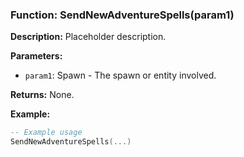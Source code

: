 ### Function: SendNewAdventureSpells(param1)

**Description:**
Placeholder description.

**Parameters:**
- `param1`: Spawn - The spawn or entity involved.

**Returns:** None.

**Example:**

```lua
-- Example usage
SendNewAdventureSpells(...)
```
